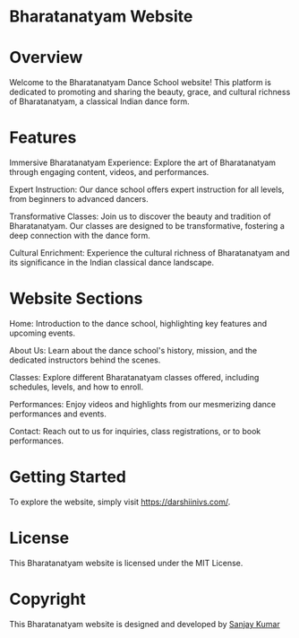 # Bharatanatyam Website

# Overview
Welcome to the Bharatanatyam Dance School website! This platform is dedicated to promoting and sharing the beauty, grace, and cultural richness of Bharatanatyam, a classical Indian dance form.

# Features
Immersive Bharatanatyam Experience: Explore the art of Bharatanatyam through engaging content, videos, and performances.

Expert Instruction: Our dance school offers expert instruction for all levels, from beginners to advanced dancers.

Transformative Classes: Join us to discover the beauty and tradition of Bharatanatyam. Our classes are designed to be transformative, fostering a deep connection with the dance form.

Cultural Enrichment: Experience the cultural richness of Bharatanatyam and its significance in the Indian classical dance landscape.

# Website Sections
Home: Introduction to the dance school, highlighting key features and upcoming events.

About Us: Learn about the dance school's history, mission, and the dedicated instructors behind the scenes.

Classes: Explore different Bharatanatyam classes offered, including schedules, levels, and how to enroll.

Performances: Enjoy videos and highlights from our mesmerizing dance performances and events.

Contact: Reach out to us for inquiries, class registrations, or to book performances.

# Getting Started
To explore the website, simply visit https://darshiinivs.com/.

# License
This Bharatanatyam website is licensed under the MIT License.

# Copyright
This Bharatanatyam website is designed and developed by <a href="https://sanjykumar0072.netlify.app/">Sanjay Kumar</a>
